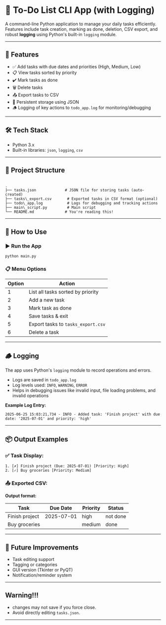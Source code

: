 # 📝 To-Do List CLI App (with Logging)

A command-line Python application to manage your daily tasks efficiently.  
Features include task creation, marking as done, deletion, CSV export, and robust **logging** using Python's built-in `logging` module.

---

## 🚀 Features

- ✅ Add tasks with due dates and priorities (High, Medium, Low)
- 📋 View tasks sorted by priority
- ✔️ Mark tasks as done
- 🗑️ Delete tasks
- 📤 Export tasks to CSV
- 💾 Persistent storage using JSON
- 🪵 Logging of key actions to `todo_app.log` for monitoring/debugging

---

## 🛠️ Tech Stack

- Python 3.x
- Built-in libraries: `json`, `logging`, `csv`

---

## 📂 Project Structure

```

.
├── tasks.json             # JSON file for storing tasks (auto-created)
├── tasks\_export.csv       # Exported tasks in CSV format (optional)
├── todo\_app.log           # Logs for debugging and tracking actions
├── main\_script.py         # Main script 
└── README.md              # You're reading this!

````
---

## 🧪 How to Use

### ▶️ Run the App

```Terminal
python main.py
````

### 📋 Menu Options

| Option | Action                             |
| ------ | ---------------------------------- |
| 1      | List all tasks sorted by priority  |
| 2      | Add a new task                     |
| 3      | Mark task as done                  |
| 4      | Save tasks & exit                  |
| 5      | Export tasks to `tasks_export.csv` |
| 6      | Delete a task                      |

---

## 🪵 Logging

The app uses Python's `logging` module to record operations and errors.

* Logs are saved in `todo_app.log`
* Log levels used: `INFO`, `WARNING`, `ERROR`
* Helps in debugging issues like invalid input, file loading problems, and invalid operations

**Example Log Entry:**

```
2025-06-25 15:03:21,734 - INFO - Added task: 'Finish project' with due date: '2025-07-01' and priority: 'high'
```

---

## 📦 Output Examples

### ✅ Task Display:

```
1. [✗] Finish project (Due: 2025-07-01) [Priority: High]
2. [✓] Buy groceries [Priority: Medium]
```

### 📤 Exported CSV:
**Output format:**

| Task           | Due Date   | Priority | Status   |
| -------------- | ---------- | -------- | -------- |
| Finish project | 2025-07-01 | high     | not done |
| Buy groceries  |            | medium   | done     |

---

## 🧩 Future Improvements

* Task editing support
* Tagging or categories
* GUI version (Tkinter or PyQT)
* Notification/reminder system

---

## Warning!!!

* changes may not save if you force close.
* Avoid directly editing `tasks.json`.

---